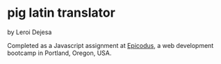# pig latin translator
by Leroi Dejesa

Completed as a Javascript assignment at [Epicodus](http://www.epicodus.com), a web development bootcamp in Portland, Oregon, USA.
